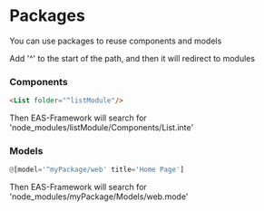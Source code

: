 # Packages
You can use packages to reuse components and models

Add '^' to the start of the path, and then it will redirect to modules

### Components

```html
<List folder="^listModule"/>
```

Then EAS-Framework will search for 'node_modules/listModule/Components/List.inte'

### Models

```python
@[model='^myPackage/web' title='Home Page']
```

Then EAS-Framework will search for 'node_modules/myPackage/Models/web.mode'
